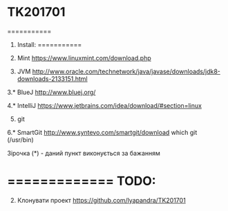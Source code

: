 # TK201701
===========
1. Install:
===========
1. Mint
    https://www.linuxmint.com/download.php
    
2. JVM
    http://www.oracle.com/technetwork/java/javase/downloads/jdk8-downloads-2133151.html
    
3.* BlueJ
    http://www.bluej.org/
    
4.* IntelliJ
    https://www.jetbrains.com/idea/download/#section=linux
    
5. git

6.* SmartGit 
    http://www.syntevo.com/smartgit/download
    which git (/usr/bin)

Зірочка (*) - даний пункт виконується за бажанням

=============
TODO:
=============
2. Клонувати проект https://github.com/lyapandra/TK201701
